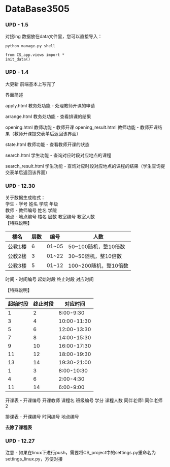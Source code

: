 # DataBase3505
### UPD - 1.5
对接ing
数据放在data文件里，您可以直接导入：
```
python manage.py shell

from CS_app.views import *
init_data()
```

### UPD - 1.4
大更新 前端基本上写完了

界面简述

apply.html 教务处功能 - 处理教师开课的申请

arrange.html 教务处功能 - 查看排课的结果

opening.html 教师功能 - 教师开课
opening_result.html 教师功能 - 教师开课结果（教师开课提交表单后返回该界面）

state.html 教师功能 - 查看教师开课的状态

search.html 学生功能 - 查询对应时段对应地点的课程

search_result.html 学生功能 - 查询对应时段对应地点的课程的结果（学生查询提交表单后返回该界面）

### UPD - 12.30  
关于数据生成格式：  
学生 - 学号 姓名 学院 年级  
教师 - 教师编号 姓名 学院  
地点 - 地点编号 楼名 层数 教室编号 教室人数  
【特殊说明】  

| 楼名    | 层数 | 编号  | 人数                  |
| ------- | ---- | ----- | --------------------- |
| 公教1楼 | 6    | 01~05 | 50~100随机，整10倍数  |
| 公教2楼 | 3    | 01~22 | 30~50随机，整10倍数   |
| 公教3楼 | 5    | 01~12 | 100~200随机，整10倍数 |

时间 - 时间编号 起始时段 终止时段 对应时间

【特殊说明】  

| 起始时段 | 终止时段 | 对应时间    |
| -------- | -------- | ----------- |
| 1        | 2        | 8:00-9:30   |
| 3        | 4        | 10:00-11:30 |
| 5        | 6        | 12:00-13:30 |
| 7        | 8        | 14:00-15:30 |
| 9        | 10       | 16:00-17:30 |
| 11       | 12       | 18:00-19:30 |
| 13       | 14       | 19:30-21:00 |
| 1        | 3        | 8:00-10:30  |
| 4        | 6        | 2:00-4:30   |
| 11       | 14       | 6:00-9:00   |

开课表 - 开课编号 开课教师 课程名 班级编号 学分 课程人数 同伴老师1 同伴老师2

排课表 - 开课编号 时间编号 地点编号

**去除了课程表**

### UPD - 12.27  
注意 - 如果在linux下进行push，需要将CS_project中的settings.py重命名为settings_linux.py，方便对接
